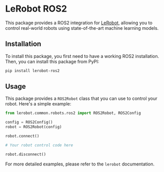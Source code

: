 # LeRobot ROS2

This package provides a ROS2 integration for [LeRobot](https://github.com/huggingface/lerobot), allowing you to control real-world robots using state-of-the-art machine learning models.

## Installation

To install this package, you first need to have a working ROS2 installation. Then, you can install this package from PyPI:

```bash
pip install lerobot-ros2
```

## Usage

This package provides a `ROS2Robot` class that you can use to control your robot. Here's a simple example:

```python
from lerobot.common.robots.ros2 import ROS2Robot, ROS2Config

config = ROS2Config()
robot = ROS2Robot(config)

robot.connect()

# Your robot control code here

robot.disconnect()
```

For more detailed examples, please refer to the `lerobot` documentation.